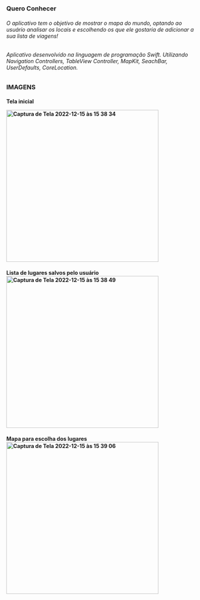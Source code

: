 <h3> Quero Conhecer
 <p>
 <h6> O aplicativo tem o objetivo de mostrar o mapa do mundo, optando ao usuário analisar os locais e escolhendo os que ele gostaria de adicionar a sua lista de viagens! 
  <p>
<h6>
Aplicativo desenvolvido na linguagem de programação Swift. Utilizando Navigation Controllers, TableView Controller, MapKit, SeachBar, UserDefaults, CoreLocation.
<p>
    
<h3> IMAGENS
  <h4> Tela inicial
  <p>
  <img width="400" alt="Captura de Tela 2022-12-15 às 15 38 34" src="https://user-images.githubusercontent.com/107012585/207942245-516d13fc-dc27-4b65-a0df-23ad3a312554.png">
  <p>
<h4> Lista de lugares salvos pelo usuário
  
<img width="400" alt="Captura de Tela 2022-12-15 às 15 38 49" src="https://user-images.githubusercontent.com/107012585/207942377-4859dd38-c776-4ff6-bbad-185740dba127.png">

<p>
<h4> Mapa para escolha dos lugares

<img width="400" alt="Captura de Tela 2022-12-15 às 15 39 06" src="https://user-images.githubusercontent.com/107012585/207942576-253914c0-4411-42d0-b0aa-ee5882030741.png">
